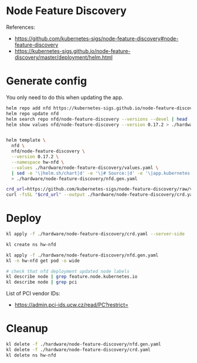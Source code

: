 
# Node Feature Discovery

References:
- https://github.com/kubernetes-sigs/node-feature-discovery#node-feature-discovery
- https://kubernetes-sigs.github.io/node-feature-discovery/master/deployment/helm.html

# Generate config

You only need to do this when updating the app.

```bash
helm repo add nfd https://kubernetes-sigs.github.io/node-feature-discovery/charts
helm repo update nfd
helm search repo nfd/node-feature-discovery --versions --devel | head
helm show values nfd/node-feature-discovery --version 0.17.2 > ./hardware/node-feature-discovery/default-values.yaml
```

```bash

helm template \
  nfd \
  nfd/node-feature-discovery \
  --version 0.17.2 \
  --namespace hw-nfd \
  --values ./hardware/node-feature-discovery/values.yaml \
  | sed -e '\|helm.sh/chart|d' -e '\|# Source:|d' -e '\|app.kubernetes.io/managed-by|d' -e '\|app.kubernetes.io/part-of|d' -e '\|app.kubernetes.io/version|d' \
  > ./hardware/node-feature-discovery/nfd.gen.yaml

crd_url=https://github.com/kubernetes-sigs/node-feature-discovery/raw/v0.17.2/deployment/helm/node-feature-discovery/crds/nfd-api-crds.yaml
curl -fsSL "$crd_url" --output ./hardware/node-feature-discovery/crd.yaml

```

# Deploy

```bash
kl apply -f ./hardware/node-feature-discovery/crd.yaml --server-side

kl create ns hw-nfd

kl apply -f ./hardware/node-feature-discovery/nfd.gen.yaml
kl -n hw-nfd get pod -o wide

# check that nfd deployment updated node labels
kl describe node | grep feature.node.kubernetes.io
kl describe node | grep pci

```

List of PCI vendor IDs:
- https://admin.pci-ids.ucw.cz/read/PC?restrict=

# Cleanup

```bash
kl delete -f ./hardware/node-feature-discovery/nfd.gen.yaml
kl delete -f ./hardware/node-feature-discovery/crd.yaml
kl delete ns hw-nfd
```
